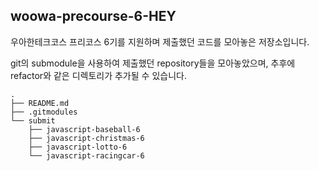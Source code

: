 ## woowa-precourse-6-HEY


우아한테크코스 프리코스 6기를 지원하며 제출했던 코드를 모아놓은 저장소입니다.  

git의 submodule을 사용하여 제출했던 repository들을 모아놓았으며, 추후에 refactor와 같은 디렉토리가 추가될 수 있습니다.

```
.
├── README.md
├── .gitmodules
└── submit
    ├── javascript-baseball-6
    ├── javascript-christmas-6
    ├── javascript-lotto-6
    └── javascript-racingcar-6
```

